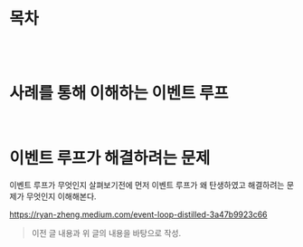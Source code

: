 # 목차

<br>

<br>

# 사례를 통해 이해하는 이벤트 루프

<br>

# 이벤트 루프가 해결하려는 문제

이벤트 루프가 무엇인지 살펴보기전에 먼저 이벤트 루프가 왜 탄생하였고 해결하려는 문제가 무엇인지 이해해본다.

https://ryan-zheng.medium.com/event-loop-distilled-3a47b9923c66

> 이전 글 내용과 위 글의 내용을 바탕으로 작성.

<br>



